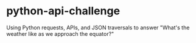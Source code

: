 # python-api-challenge
Using Python requests, APIs, and JSON traversals to answer "What's the weather like as we approach the equator?"
